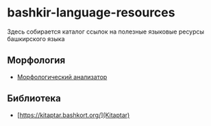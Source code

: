 # bashkir-language-resources
Здесь собирается каталог ссылок на полезные языковые ресурсы башкирского языка

## Морфология

* [Морфологический анализатор](http://nevmenandr.net/cgi-bin/bashmorphweb.py)

## Библиотека

* [https://kitaptar.bashkort.org/](Kitaptar)
